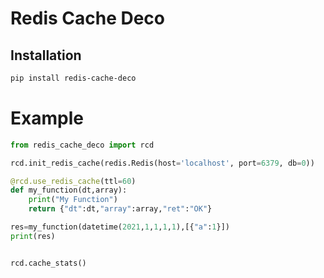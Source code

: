 # Redis Cache Deco

## Installation

```bash
pip install redis-cache-deco
```

# Example

```python
from redis_cache_deco import rcd

rcd.init_redis_cache(redis.Redis(host='localhost', port=6379, db=0))

@rcd.use_redis_cache(ttl=60)
def my_function(dt,array):
    print("My Function")
    return {"dt":dt,"array":array,"ret":"OK"}

res=my_function(datetime(2021,1,1,1,1),[{"a":1}])
print(res)


rcd.cache_stats()
```
